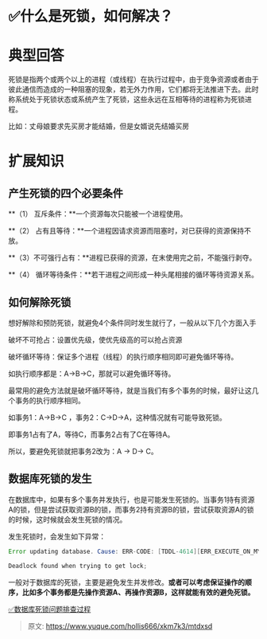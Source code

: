 # ✅什么是死锁，如何解决？

# 典型回答


死锁是指两个或两个以上的进程（或线程）在执行过程中，由于竞争资源或者由于彼此通信而造成的一种阻塞的现象，若无外力作用，它们都将无法推进下去。此时称系统处于死锁状态或系统产生了死锁，这些永远在互相等待的进程称为死锁进程。



比如：丈母娘要求先买房才能结婚，但是女婿说先结婚买房



# 扩展知识


## 产生死锁的四个必要条件
**（1） 互斥条件：**一个资源每次只能被一个进程使用。

**（2） 占有且等待：**一个进程因请求资源而阻塞时，对已获得的资源保持不放。

**（3）不可强行占有：**进程已获得的资源，在末使用完之前，不能强行剥夺。

**（4） 循环等待条件：**若干进程之间形成一种头尾相接的循环等待资源关系。



## 如何解除死锁


想好解除和预防死锁，就避免4个条件同时发生就行了，一般从以下几个方面入手



破坏不可抢占：设置优先级，使优先级高的可以抢占资源



破坏循环等待：保证多个进程（线程）的执行顺序相同即可避免循环等待。

如执行顺序都是：A->B->C，那就可以避免循环等待。

最常用的避免方法就是破坏循环等待，就是当我们有多个事务的时候，最好让这几个事务的执行顺序相同。

如事务1：A->B->C ，事务2：C->D->A，这种情况就有可能导致死锁。

即事务1占有了A，等待C，而事务2占有了C在等待A。

所以，要避免死锁就把事务2改为：A -> D-> C。





## 数据库死锁的发生


在数据库中，如果有多个事务并发执行，也是可能发生死锁的。当事务1持有资源A的锁，但是尝试获取资源B的锁，而事务2持有资源B的锁，尝试获取资源A的锁的时候，这时候就会发生死锁的情况。



发生死锁时，会发生如下异常：



```java
Error updating database. Cause: ERR-CODE: [TDDL-4614][ERR_EXECUTE_ON_MYSQL] 

Deadlock found when trying to get lock; 

```



一般对于数据库的死锁，主要是避免发生并发修改。**或者可以考虑保证操作的顺序，比如多个事务都是先操作资源A、再操作资源B，这样就能有效的避免死锁。**



[✅数据库死锁问题排查过程](https://www.yuque.com/hollis666/xkm7k3/ymkqsw4a66tw7xa5)



> 原文: <https://www.yuque.com/hollis666/xkm7k3/mtdxsd>